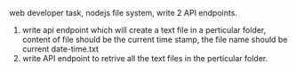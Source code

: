 
web developer task, nodejs file system, write 2 API endpoints.
1. write api endpoint which will create a text file in a perticular folder, content of file should be the current time stamp, the file name should be current date-time.txt
2. write API endpoint to retrive all the text files in the perticular folder.